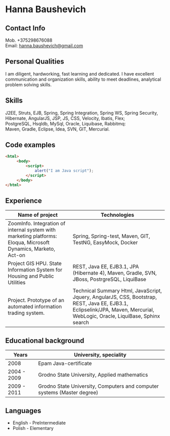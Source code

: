 # Hanna Baushevich
## Contact Info 
Mob. +375298676088
<br>Email: hanna.baushevich@gmail.com
## Personal Qualities
 I am diligent, hardworking, fast learning and dedicated. I have excellent communication and organization skills, ability to meet deadlines, analytical problem solving skills.
## Skills
 J2EE, Struts, EJB, Spring, Spring Integration, Spring WS, Spring Security, Hibernate, AngularJS, JSP, JS, CSS, 
Velocity, Ibatis, Flex; <br>PostgreSQL, Hsqldb, MySql, Oracle, Liquibase, Rabbitmq:<br> Maven, Gradle, Eclipse, Idea, SVN, GIT, Mercurial.
## Code examples 
```html
<html>
     <body>
         <script>
             alert("I am Java script");
         </script>
     </body>
</html>
```
## Experience 
Name of project | Technologies
------------ | -------------
ZoomInfo. Integration of internal system with marketing platforms: Eloqua, Microsoft Dynamics, Marketo, Act-on | Spring, Spring-test, Maven, GIT, TestNG, EasyMock, Docker
Project	GIS HPU. State Information System for Housing and Public Utilities | REST, Java EE, EJB3.1, JPA (Hibernate 4), Maven, Gradle, SVN, JBoss, PostrgreSQL, LiquiBase
Project. Prototype of an automated information trading system. | Technical Summary	Html, JavaScript, Jquery, AngularJS, CSS, Bootstrap, REST, Java EE, EJB3.1, Eclipselink/JPA, Maven, Mercurial, WebLogic, Oracle, LiquiBase, Sphinx search
## Educational background
Years | University, speciality
------------ | -------------
2008 | Epam Java-certificate
2004 - 2009 | Grodno State University, Applied mathematics
2009 - 2011 | Grodno State University, Computers and computer systems (Master degree)
## Languages
* English - PreIntermediate
* Polish - Elementary
